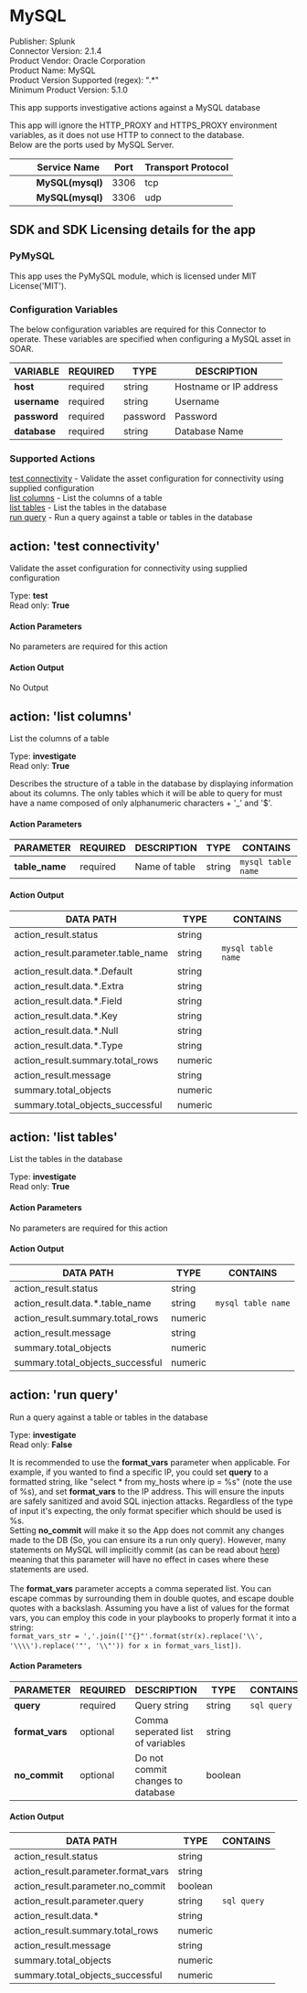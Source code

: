 [comment]: # "Auto-generated SOAR connector documentation"
# MySQL

Publisher: Splunk  
Connector Version: 2\.1\.4  
Product Vendor: Oracle Corporation  
Product Name: MySQL  
Product Version Supported (regex): "\.\*"  
Minimum Product Version: 5\.1\.0  

This app supports investigative actions against a MySQL database

[comment]: # " File: README.md"
[comment]: # "  Copyright (c) 2017-2022 Splunk Inc."
[comment]: # ""
[comment]: # "Licensed under the Apache License, Version 2.0 (the 'License');"
[comment]: # "you may not use this file except in compliance with the License."
[comment]: # "You may obtain a copy of the License at"
[comment]: # ""
[comment]: # "    http://www.apache.org/licenses/LICENSE-2.0"
[comment]: # ""
[comment]: # "Unless required by applicable law or agreed to in writing, software distributed under"
[comment]: # "the License is distributed on an 'AS IS' BASIS, WITHOUT WARRANTIES OR CONDITIONS OF ANY KIND,"
[comment]: # "either express or implied. See the License for the specific language governing permissions"
[comment]: # "and limitations under the License."
[comment]: # ""
This app will ignore the HTTP_PROXY and HTTPS_PROXY environment variables, as it does not use HTTP
to connect to the database.  
Below are the ports used by MySQL Server.

|         Service Name      | Port | Transport Protocol |
|---------------------------|------|--------------------|
|          **MySQL(mysql)** | 3306 | tcp                |
|          **MySQL(mysql)** | 3306 | udp                |

  

## SDK and SDK Licensing details for the app

### PyMySQL

This app uses the PyMySQL module, which is licensed under MIT License('MIT').


### Configuration Variables
The below configuration variables are required for this Connector to operate.  These variables are specified when configuring a MySQL asset in SOAR.

VARIABLE | REQUIRED | TYPE | DESCRIPTION
-------- | -------- | ---- | -----------
**host** |  required  | string | Hostname or IP address
**username** |  required  | string | Username
**password** |  required  | password | Password
**database** |  required  | string | Database Name

### Supported Actions  
[test connectivity](#action-test-connectivity) - Validate the asset configuration for connectivity using supplied configuration  
[list columns](#action-list-columns) - List the columns of a table  
[list tables](#action-list-tables) - List the tables in the database  
[run query](#action-run-query) - Run a query against a table or tables in the database  

## action: 'test connectivity'
Validate the asset configuration for connectivity using supplied configuration

Type: **test**  
Read only: **True**

#### Action Parameters
No parameters are required for this action

#### Action Output
No Output  

## action: 'list columns'
List the columns of a table

Type: **investigate**  
Read only: **True**

Describes the structure of a table in the database by displaying information about its columns\. The only tables which it will be able to query for must have a name composed of only alphanumeric characters \+ '\_' and '$'\.

#### Action Parameters
PARAMETER | REQUIRED | DESCRIPTION | TYPE | CONTAINS
--------- | -------- | ----------- | ---- | --------
**table\_name** |  required  | Name of table | string |  `mysql table name` 

#### Action Output
DATA PATH | TYPE | CONTAINS
--------- | ---- | --------
action\_result\.status | string | 
action\_result\.parameter\.table\_name | string |  `mysql table name` 
action\_result\.data\.\*\.Default | string | 
action\_result\.data\.\*\.Extra | string | 
action\_result\.data\.\*\.Field | string | 
action\_result\.data\.\*\.Key | string | 
action\_result\.data\.\*\.Null | string | 
action\_result\.data\.\*\.Type | string | 
action\_result\.summary\.total\_rows | numeric | 
action\_result\.message | string | 
summary\.total\_objects | numeric | 
summary\.total\_objects\_successful | numeric |   

## action: 'list tables'
List the tables in the database

Type: **investigate**  
Read only: **True**

#### Action Parameters
No parameters are required for this action

#### Action Output
DATA PATH | TYPE | CONTAINS
--------- | ---- | --------
action\_result\.status | string | 
action\_result\.data\.\*\.table\_name | string |  `mysql table name` 
action\_result\.summary\.total\_rows | numeric | 
action\_result\.message | string | 
summary\.total\_objects | numeric | 
summary\.total\_objects\_successful | numeric |   

## action: 'run query'
Run a query against a table or tables in the database

Type: **investigate**  
Read only: **False**

It is recommended to use the <b>format\_vars</b> parameter when applicable\. For example, if you wanted to find a specific IP, you could set <b>query</b> to a formatted string, like "select \* from my\_hosts where ip = %s" \(note the use of %s\), and set <b>format\_vars</b> to the IP address\. This will ensure the inputs are safely sanitized and avoid SQL injection attacks\. Regardless of the type of input it's expecting, the only format specifier which should be used is %s\.<br>Setting <b>no\_commit</b> will make it so the App does not commit any changes made to the DB \(So, you can ensure its a run only query\)\. However, many statements on MySQL will implicitly commit \(as can be read about <a href="https\://dev\.mysql\.com/doc/refman/5\.6/en/implicit\-commit\.html">here</a>\) meaning that this parameter will have no effect in cases where these statements are used\.<br><br>The <b>format\_vars</b> parameter accepts a comma seperated list\. You can escape commas by surrounding them in double quotes, and escape double quotes with a backslash\. Assuming you have a list of values for the format vars, you can employ this code in your playbooks to properly format it into a string\:<br> <code>format\_vars\_str = ','\.join\(\['"\{\}"'\.format\(str\(x\)\.replace\('\\\\', '\\\\\\\\'\)\.replace\('"', '\\\\"'\)\) for x in format\_vars\_list\]\)</code>\.

#### Action Parameters
PARAMETER | REQUIRED | DESCRIPTION | TYPE | CONTAINS
--------- | -------- | ----------- | ---- | --------
**query** |  required  | Query string | string |  `sql query` 
**format\_vars** |  optional  | Comma seperated list of variables | string | 
**no\_commit** |  optional  | Do not commit changes to database | boolean | 

#### Action Output
DATA PATH | TYPE | CONTAINS
--------- | ---- | --------
action\_result\.status | string | 
action\_result\.parameter\.format\_vars | string | 
action\_result\.parameter\.no\_commit | boolean | 
action\_result\.parameter\.query | string |  `sql query` 
action\_result\.data\.\* | string | 
action\_result\.summary\.total\_rows | numeric | 
action\_result\.message | string | 
summary\.total\_objects | numeric | 
summary\.total\_objects\_successful | numeric | 